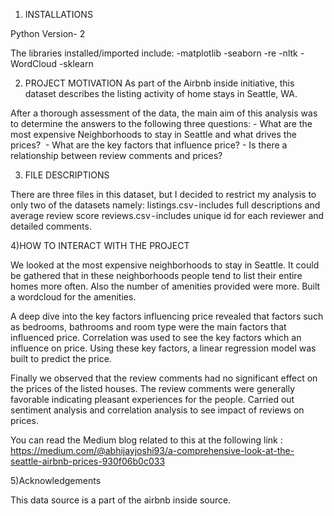 1)  INSTALLATIONS

Python Version- 2

The libraries installed/imported include: 
-matplotlib 
-seaborn 
-re 
-nltk
-WordCloud 
-sklearn

2)  PROJECT MOTIVATION 
As part of the Airbnb inside initiative, this dataset describes the 
listing activity of home stays in Seattle, WA.

After a thorough assessment of the data, the main aim of this analysis
was to determine the answers to the following three questions: - What
are the most expensive Neighborhoods to stay in Seattle and what drives
the prices?  - What are the key factors that influence price? - Is there
a relationship between review comments and prices?

3)  FILE DESCRIPTIONS

There are three files in this dataset, but I decided to restrict my
analysis to only two of the datasets namely: listings.csv - includes
full descriptions and average review score reviews.csv - includes unique
id for each reviewer and detailed comments.

4)HOW TO INTERACT WITH THE PROJECT

We looked at the most expensive neighborhoods to stay in Seattle. It
could be gathered that in these neighborhoods people tend to list their
entire homes more often. Also the number of amenities provided were
more. Built a wordcloud for the amenities.

A deep dive into the key factors influencing price revealed that factors
such as bedrooms, bathrooms and room type were the main factors that
influenced price. Correlation was used to see the key factors which an
influence on price. Using these key factors, a linear regression model
was built to predict the price.

Finally we observed that the review comments had no significant effect
on the prices of the listed houses. The review comments were generally
favorable indicating pleasant experiences for the people. Carried out
sentiment analysis and correlation analysis to see impact of reviews on
prices.

You can read the Medium blog related to this at the following link :
https://medium.com/@abhijayjoshi93/a-comprehensive-look-at-the-seattle-airbnb-prices-930f06b0c033

5)Acknowledgements

This data source is a part of the airbnb inside source.
